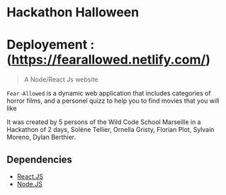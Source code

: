 # Hackathon Halloween  

# Deployement :(https://fearallowed.netlify.com/)

> A Node/React Js website

`Fear-Allowed` is a dynamic web application that includes categories of horror films, and a personel quizz to help you to find movies that you will like

It was created by 5 persons of the Wild Code School Marseille in a Hackathon of 2 days, Solène Tellier, Ornella Gristy, Florian Plot, Sylvain Moreno, Dylan Berthier.

## Dependencies

- [React.JS](https://reactjs.org/)
- [Node.JS](https://nodejs.org/)
